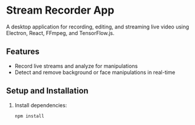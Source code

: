 # Stream Recorder App

A desktop application for recording, editing, and streaming live video using Electron, React, FFmpeg, and TensorFlow.js.

## Features

- Record live streams and analyze for manipulations
- Detect and remove background or face manipulations in real-time

## Setup and Installation

1. Install dependencies:

   ```bash
   npm install
